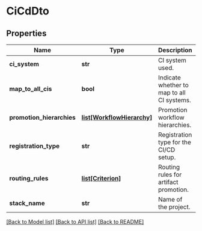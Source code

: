 # CiCdDto

## Properties
Name | Type | Description | Notes
------------ | ------------- | ------------- | -------------
**ci_system** | **str** | CI system used. | [optional] 
**map_to_all_cis** | **bool** | Indicate whether to map to all CI systems. | [optional] 
**promotion_hierarchies** | [**list[WorkflowHierarchy]**](WorkflowHierarchy.md) | Promotion workflow hierarchies. | 
**registration_type** | **str** | Registration type for the CI/CD setup. | 
**routing_rules** | [**list[Criterion]**](Criterion.md) | Routing rules for artifact promotion. | 
**stack_name** | **str** | Name of the project. | 

[[Back to Model list]](../README.md#documentation-for-models) [[Back to API list]](../README.md#documentation-for-api-endpoints) [[Back to README]](../README.md)


